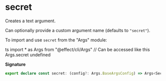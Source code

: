 # secret

Creates a text argument.

Can optionally provide a custom argument name (defaults to `"secret"`).

To import and use `secret` from the "Args" module:

ts
import \* as Args from "@effect/cli/Args"
// Can be accessed like this
Args.secret
undefined

**Signature**

```ts
export declare const secret: (config?: Args.BaseArgsConfig) => Args<Secret>
```
